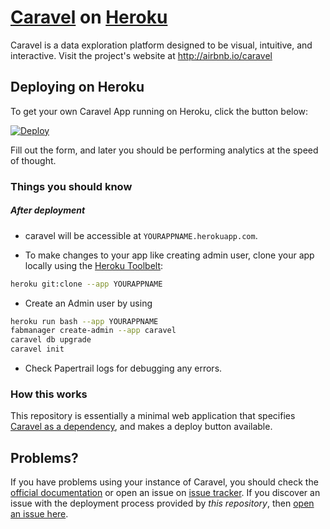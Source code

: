 # [Caravel](https://github.com/airbnb/caravel) on [Heroku](http://heroku.com)

Caravel is a data exploration platform designed to be visual, intuitive, and interactive. Visit the project's website at <http://airbnb.io/caravel>

## Deploying on Heroku

To get your own Caravel App running on Heroku, click the button below:

[![Deploy](https://www.herokucdn.com/deploy/button.svg)](https://heroku.com/deploy?template=https://github.com/dugjason/caravel-on-heroku)

Fill out the form, and later you should be performing analytics at the speed of thought.

### Things you should know
##### After deployment

- caravel will be accessible at `YOURAPPNAME.herokuapp.com`.

- To make changes to your app like creating admin user, clone your app locally using the [Heroku Toolbelt](https://toolbelt.heroku.com/):

```sh
heroku git:clone --app YOURAPPNAME
```
- Create an Admin user by using

```sh
heroku run bash --app YOURAPPNAME
fabmanager create-admin --app caravel
caravel db upgrade
caravel init
```

- Check Papertrail logs for debugging any errors.

### How this works

This repository is essentially a minimal web application that specifies [Caravel as a dependency](https://github.com/airbnb/caravel), and makes a deploy button available.

## Problems?

If you have problems using your instance of Caravel, you should check the [official documentation](http://airbnb.io/caravel/installation) or open an issue on [issue tracker](https://github.com/airbnb/caravel/issues). If you discover an issue with the deployment process provided by *this repository*, then [open an issue here](https://github.com/neevany/caravel-on-heroku/issues).